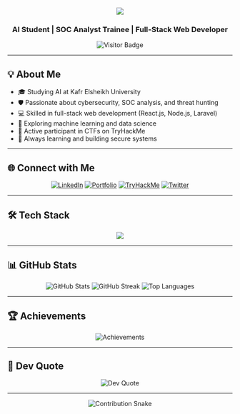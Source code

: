 <h1 align="center">
  <img src="https://readme-typing-svg.herokuapp.com?font=Fira+Code&size=35&duration=4000&pause=1000&color=2F81F7&center=true&vCenter=true&width=500&height=70&lines=Hi+There!+👋;I'm+Essam+Abo+Elmgd!;AI+Student+%26+SOC+Analyst" />
</h1>

<h3 align="center">AI Student | SOC Analyst Trainee | Full-Stack Web Developer</h3>

<p align="center">
  <img src="https://visitor-badge.laobi.icu/badge?page_id=essamaboelmgd.essamaboelmgd" alt="Visitor Badge" />
</p>

---

## 💡 About Me

- 🎓 Studying AI at Kafr Elsheikh University
- 🛡️ Passionate about cybersecurity, SOC analysis, and threat hunting
- 💻 Skilled in full-stack web development (React.js, Node.js, Laravel)
- 🧠 Exploring machine learning and data science
- 🧪 Active participant in CTFs on TryHackMe
- 🚀 Always learning and building secure systems

---

## 🌐 Connect with Me

<p align="center">
  <a href="https://www.linkedin.com/in/essam-abo-elmgd-130288245"><img src="https://img.shields.io/badge/LinkedIn-%230077B5.svg?logo=linkedin&logoColor=white" alt="LinkedIn"></a>
  <a href="https://esamaboelmgd.github.io/portfolio/"><img src="https://img.shields.io/badge/Portfolio-000000?style=flat&logo=github&logoColor=white" alt="Portfolio"></a>
  <a href="https://tryhackme.com/p/EssamAboElmgd"><img src="https://img.shields.io/badge/TryHackMe-%23FF0000.svg?logo=tryhackme&logoColor=white" alt="TryHackMe"></a>
  <a href="https://twitter.com/"><img src="https://img.shields.io/badge/Twitter-1DA1F2?style=flat&logo=twitter&logoColor=white" alt="Twitter"></a>
</p>

---

## 🛠️ Tech Stack

<p align="center">
  <img src="https://skillicons.dev/icons?i=cpp,python,js,html,css,react,nodejs,laravel,bootstrap,kali,wireshark,burpsuite,metasploit,nmap,mysql,git,docker" />
</p>

---

## 📊 GitHub Stats

<p align="center">
  <img src="https://github-readme-stats.vercel.app/api?username=essamaboelmgd&theme=light&hide_border=true&show_icons=true" alt="GitHub Stats" />
  <img src="https://github-readme-streak-stats.herokuapp.com/?user=essamaboelmgd&theme=light&hide_border=true" alt="GitHub Streak" />
  <img src="https://github-readme-stats.vercel.app/api/top-langs/?username=essamaboelmgd&layout=compact&theme=light&hide_border=true" alt="Top Languages" />
</p>

---

## 🏆 Achievements

<p align="center">
  <img src="https://github-profile-trophy.vercel.app/?username=essamaboelmgd&theme=flat&no-frame=true&margin-w=4" alt="Achievements" />
</p>

---

## 💬 Dev Quote

<p align="center">
  <img src="https://quotes-github-readme.vercel.app/api?type=horizontal&theme=light" alt="Dev Quote" />
</p>

---

<p align="center">
  <img src="https://raw.githubusercontent.com/essamaboelmgd/essamaboelmgd/output/github-contribution-grid-snake.svg" alt="Contribution Snake" />
</p>